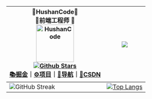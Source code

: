 <div align=center>

| 📖HushanCode📖<br />🎈前端工程师 🎈<br /><img alt="HushanCode" src="https://encrypted-tbn0.gstatic.com/images?q=tbn:ANd9GcRrviVVzfrx2cLaG9vj4K7FOPuOdm1sFoX09XXlBgMkGWhimlI3KiCgdaYcwLrQklx6IjE&usqp=CAU" width=100 /><br />  [![Github Stars](https://img.shields.io/github/stars/HushanCode?color=faf408&label=github%20stars&logo=github)](https://github.com/xzhuling)<br>[📚掘金](https://juejin.cn/user/3109845573069422)｜[⚙️项目](https://www.yuque.com/404name/blog/works)｜[🔖导航](https://404name.notion.site/404name/c2807e121dc74e9facc0f77148817aaf?v=46710760d6ab47829adffb707d4a3b3e)｜[🚀CSDN](https://blog.csdn.net/weixin_45590872) | ![](http://github-profile-summary-cards.vercel.app/api/cards/stats?username=HushanCode&theme=default) |
| ------------------------------------------------------------ | ------------------------------------------------------------ |
| ![GitHub Streak](https://github-profile-trophy.vercel.app/?username=HushanCode&row=2&column=3) | [![Top Langs](https://github-readme-stats.vercel.app/api/top-langs/?username=HushanCode&layout=compact)](https://github.com/anuraghazra/github-readme-stats) |


